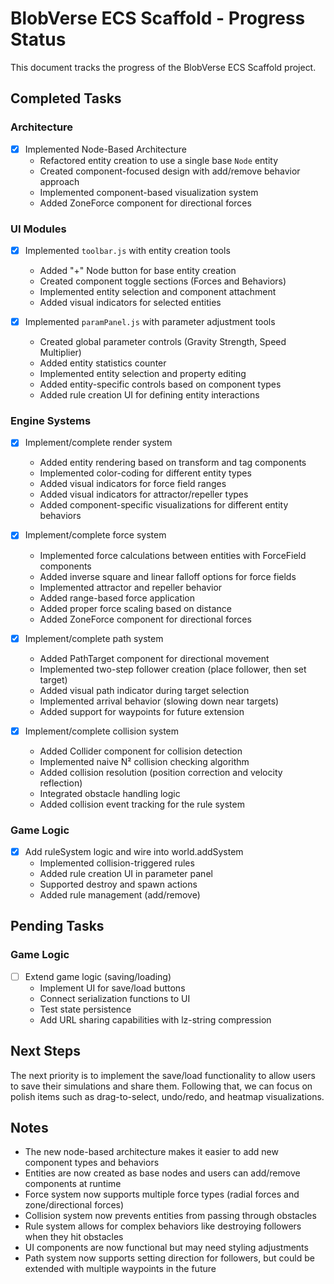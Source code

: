 # BlobVerse ECS Scaffold - Progress Status

This document tracks the progress of the BlobVerse ECS Scaffold project.

## Completed Tasks

### Architecture

- [x] Implemented Node-Based Architecture
  - Refactored entity creation to use a single base `Node` entity
  - Created component-focused design with add/remove behavior approach
  - Implemented component-based visualization system
  - Added ZoneForce component for directional forces

### UI Modules

- [x] Implemented `toolbar.js` with entity creation tools

  - Added "+" Node button for base entity creation
  - Created component toggle sections (Forces and Behaviors)
  - Implemented entity selection and component attachment
  - Added visual indicators for selected entities

- [x] Implemented `paramPanel.js` with parameter adjustment tools
  - Created global parameter controls (Gravity Strength, Speed Multiplier)
  - Added entity statistics counter
  - Implemented entity selection and property editing
  - Added entity-specific controls based on component types
  - Added rule creation UI for defining entity interactions

### Engine Systems

- [x] Implement/complete render system

  - Added entity rendering based on transform and tag components
  - Implemented color-coding for different entity types
  - Added visual indicators for force field ranges
  - Added visual indicators for attractor/repeller types
  - Added component-specific visualizations for different entity behaviors

- [x] Implement/complete force system

  - Implemented force calculations between entities with ForceField components
  - Added inverse square and linear falloff options for force fields
  - Implemented attractor and repeller behavior
  - Added range-based force application
  - Added proper force scaling based on distance
  - Added ZoneForce component for directional forces

- [x] Implement/complete path system

  - Added PathTarget component for directional movement
  - Implemented two-step follower creation (place follower, then set target)
  - Added visual path indicator during target selection
  - Implemented arrival behavior (slowing down near targets)
  - Added support for waypoints for future extension

- [x] Implement/complete collision system
  - Added Collider component for collision detection
  - Implemented naive N² collision checking algorithm
  - Added collision resolution (position correction and velocity reflection)
  - Integrated obstacle handling logic
  - Added collision event tracking for the rule system

### Game Logic

- [x] Add ruleSystem logic and wire into world.addSystem
  - Implemented collision-triggered rules
  - Added rule creation UI in parameter panel
  - Supported destroy and spawn actions
  - Added rule management (add/remove)

## Pending Tasks

### Game Logic

- [ ] Extend game logic (saving/loading)
  - Implement UI for save/load buttons
  - Connect serialization functions to UI
  - Test state persistence
  - Add URL sharing capabilities with lz-string compression

## Next Steps

The next priority is to implement the save/load functionality to allow users to save their simulations and share them. Following that, we can focus on polish items such as drag-to-select, undo/redo, and heatmap visualizations.

## Notes

- The new node-based architecture makes it easier to add new component types and behaviors
- Entities are now created as base nodes and users can add/remove components at runtime
- Force system now supports multiple force types (radial forces and zone/directional forces)
- Collision system now prevents entities from passing through obstacles
- Rule system allows for complex behaviors like destroying followers when they hit obstacles
- UI components are now functional but may need styling adjustments
- Path system now supports setting direction for followers, but could be extended with multiple waypoints in the future
